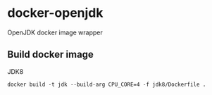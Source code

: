 # docker-openjdk
OpenJDK docker image wrapper

## Build docker image

JDK8

```
docker build -t jdk --build-arg CPU_CORE=4 -f jdk8/Dockerfile .
```
